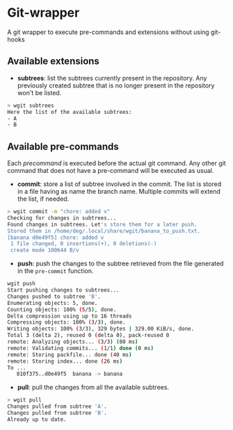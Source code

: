 # Git-wrapper
A git wrapper to execute pre-commands and extensions without using git-hooks

## Available extensions

- **subtrees**: list the subtrees currently present in the repository. Any previously created subtree that is no longer present in the repository won't be listed.

```bash
> wgit subtrees
Here the list of the available subtrees:
- A
- B
```
## Available pre-commands
Each *precommand* is executed before the actual git command. Any other git command that does not have a pre-command will be executed as usual.

- **commit**: store a list of subtree involved in the commit. The list is stored in a file having as name the branch name. Multiple commits will extend the list, if needed.
```bash
> wgit commit -m "chore: added v"
Checking for changes in subtrees...
Found changes in subtrees. Let's store them for a later push.
Stored them in /home/deg/.local/share/wgit/banana_to_push.txt.
[banana d0e49f5] chore: added v
 1 file changed, 0 insertions(+), 0 deletions(-)
 create mode 100644 B/v
```

- **push**: push the changes to the subtree retrieved from the file generated in the `pre-commit` function.
```bash 
wgit push
Start pushing changes to subtrees...
Changes pushed to subtree 'B'.
Enumerating objects: 5, done.
Counting objects: 100% (5/5), done.
Delta compression using up to 16 threads
Compressing objects: 100% (3/3), done.
Writing objects: 100% (3/3), 329 bytes | 329.00 KiB/s, done.
Total 3 (delta 2), reused 0 (delta 0), pack-reused 0
remote: Analyzing objects... (3/3) (80 ms)
remote: Validating commits... (1/1) done (0 ms)
remote: Storing packfile... done (40 ms)
remote: Storing index... done (26 ms)
To ...
   810f375..d0e49f5  banana -> banana
```

- **pull**: pull the changes from all the available subtrees.
```bash
> wgit pull
Changes pulled from subtree 'A'.
Changes pulled from subtree 'B'.
Already up to date.
```